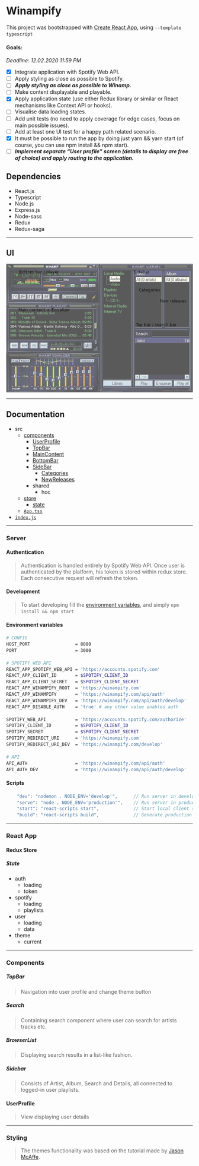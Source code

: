 # Winampify
This project was bootstrapped with [Create React App](https://github.com/facebook/create-react-app), using `--template typescript`
#### Goals:
*Deadline: 12.02.2020 11:59 PM*
- [X] Integrate application with Spotify Web API.
- [ ] Apply styling as close as possible to Spotify.
- [ ] ***Apply styling as close as possible to Winamp.***
- [ ] Make content displayable and playable.
- [X] Apply application state (use either Redux library or similar or React mechanisms like
Context API or hooks).
- [ ] Visualise data loading states.
- [ ] Add unit tests (no need to apply coverage for edge cases, focus on main possible
issues).
- [ ] Add at least one UI test for a happy path related scenario.
- [X] It must be possible to run the app by doing just yarn &amp;&amp; yarn start (of course,
you can use npm install &amp;&amp; npm start).
- [ ] ***Implement separate “User profile” screen (details to display are free of choice) and
apply routing to the application.***

## Dependencies
- React.js
- Typescript
- Node.js
- Express.js
- Node-sass
- Redux 
- Redux-saga

---

## UI
![ui](spotify-winamp-concept.png)

---

## Documentation
- src
    - [components](#components)
        - [UserProfile](#userprofile)
        - [TopBar](#topbar)
        - [MainContent](#maincontent)
        - [BottomBar](#bottombar)
        - [SideBar](#sidebar)
            - [Categories](#categories)
            - [NewReleases](#newreleases)
        - shared
            - hoc
    - [store](#redux-store)
        - [state](#state)
    - [`App.tsx`](#react-app)
- [`index.js`](#server)

---

### Server
#### Authentication
> Authentication is handled entirely by Spotify Web API. Once user is authenticated by the platform, his token is stored within redux store. Each consecutive request will refresh the token.

#### Development
> To start developing fill the [environment variables](#environment-variables), and simply `npm install && npm start`
#### Environment variables
```sh
# CONFIG
HOST_PORT                 = 8080
PORT                      = 3000

# SPOTIFY WEB API
REACT_APP_SPOTIFY_WEB_API = 'https://accounts.spotify.com'
REACT_APP_CLIENT_ID       = $SPOTIFY_CLIENT_ID
REACT_APP_CLIENT_SECRET   = $SPOTIFY_CLIENT_SECRET
REACT_APP_WINAMPIFY_ROOT  = 'https://winampify.com'
REACT_APP_WINAMPIFY       = 'https://winampify.com/api/auth'
REACT_APP_WINAMPIFY_DEV   = 'https://winampify.com/api/auth/develop'
REACT_APP_DISABLE_AUTH    = 'true' # any other value enables auth

SPOTIFY_WEB_API           = 'https://accounts.spotify.com/authorize'
SPOTIFY_CLIENT_ID         = $SPOTIFY_CLIENT_ID
SPOTIFY_SECRET            = $SPOTIFY_CLIENT_SECRET
SPOTIFY_REDIRECT_URI      = 'https://winampify.com'
SPOTIFY_REDIRECT_URI_DEV  = 'https://winampify.com/develop'

# API
API_AUTH                  = 'https://winampify.com/api/auth'
API_AUTH_DEV              = 'https://winampify.com/api/auth/develop'
```

#### Scripts
```javascript
    "dev": "nodemon . NODE_ENV='develop'",      // Run server in development mode
    "serve": "node . NODE_ENV='production'",    // Run server in production mode
    "start": "react-scripts start",             // Start local client server
    "build": "react-scripts build",             // Generate production build with CRA
```

---

### React App

#### Redux Store
##### State
- auth
    - loading
    - token
- spotify
    - loading
    - playlists
- user
    - loading
    - data
- theme
    - current

---

### Components 
##### TopBar
> Navigation into user profile and change theme button

##### Search 
> Containing search component where user can search for artists tracks etc.

##### BrowserList
> Displaying search results in a list-like fashion.

##### Sidebar
> Consists of Artist, Album, Search and Details, all connected to logged-in user playlists.

#### UserProfile
> View displaying user details

---

### Styling
> The themes functionality was based on the tutorial made by [Jason McAffe](https://medium.com/@jasonlmcaffee/theming-with-react-and-sass-c7a6882fd26b).
